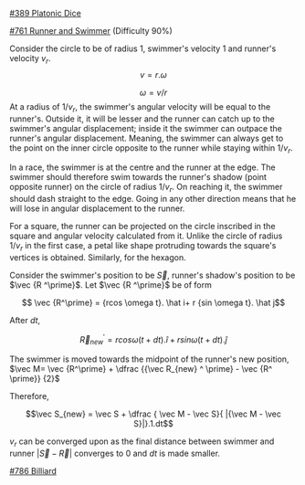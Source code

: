[#389 Platonic Dice](https://projecteuler.net/problem=389)

[#761 Runner and Swimmer](https://projecteuler.net/problem=761) (Difficulty 90%)


Consider the circle to be of radius $1$, swimmer's velocity $1$ and runner's velocity $v_{r}$. $$v = r.\omega
$$ 

$$\omega = v/r$$ 
At a radius of $1/v_{r}$, the swimmer's angular velocity will be equal to the runner's. Outside it, it will be lesser and the runner can catch up to the swimmer's angular displacement; inside it the swimmer can outpace the runner's angular displacement. Meaning, the swimmer can always get to the point on the inner circle opposite to the runner  while staying within $1/v_{r}$. 

In a race, the swimmer is at the centre and the runner at the edge. The swimmer should therefore swim towards the runner's shadow (point opposite runner) on the circle of radius $1/v_{r}$. On reaching it, the swimmer should dash straight to the edge. Going in any other direction means that he will lose in angular displacement to the runner.

For a square, the runner can be projected on the circle inscribed in the square and angular velocity calculated from it. Unlike the circle of radius $1/v_{r}$ in the first case, a petal like shape protruding towards the square's vertices is obtained. Similarly, for the hexagon.

Consider the swimmer's position to be $\vec S$, runner's shadow's position to be $\vec {R
^\prime}$. Let $\vec {R
^\prime}$ be of form

$$ \vec {R^\prime} = {rcos \omega t}. \hat i+ r {sin \omega t}. \hat j$$

After ${d}t$, 

$$ {\vec R_{new} ^\prime} = r{cos \omega (t+dt)}. \hat i+  r{sin \omega (t+dt)}. \hat j$$

The swimmer is moved towards the midpoint of the runner's new position, $\vec M= \vec {R^\prime} + \dfrac {{\vec R_{new} ^ \prime} - \vec {R^ \prime}} {2}$

Therefore,

$$\vec S_{new}  = \vec S + \dfrac { \vec M -  \vec S}{ |{\vec M -  \vec S}|}.1.dt$$

$v_{r}$ can be converged upon as the final distance between swimmer and runner $|\vec S - \vec R|$ converges to $0$ and $dt$ is made smaller.


[#786 Billiard](https://projecteuler.net/problem=389)


